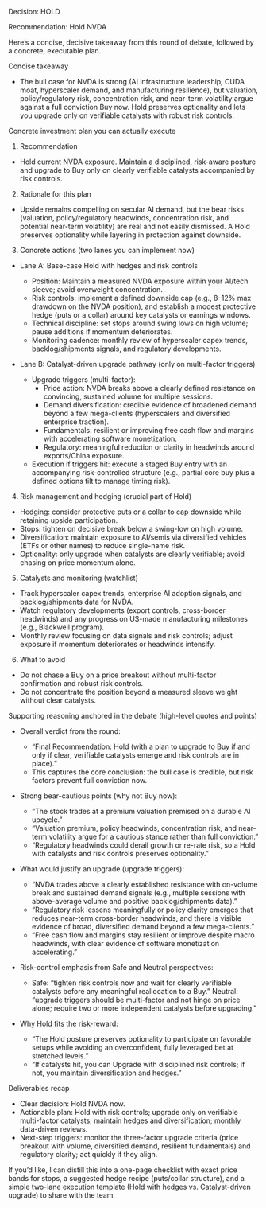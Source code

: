 Decision: HOLD

Recommendation: Hold NVDA

Here’s a concise, decisive takeaway from this round of debate, followed by a concrete, executable plan.

Concise takeaway
- The bull case for NVDA is strong (AI infrastructure leadership, CUDA moat, hyperscaler demand, and manufacturing resilience), but valuation, policy/regulatory risk, concentration risk, and near-term volatility argue against a full conviction Buy now. Hold preserves optionality and lets you upgrade only on verifiable catalysts with robust risk controls.

Concrete investment plan you can actually execute

1) Recommendation
- Hold current NVDA exposure. Maintain a disciplined, risk-aware posture and upgrade to Buy only on clearly verifiable catalysts accompanied by risk controls.

2) Rationale for this plan
- Upside remains compelling on secular AI demand, but the bear risks (valuation, policy/regulatory headwinds, concentration risk, and potential near-term volatility) are real and not easily dismissed. A Hold preserves optionality while layering in protection against downside.

3) Concrete actions (two lanes you can implement now)
- Lane A: Base-case Hold with hedges and risk controls
  - Position: Maintain a measured NVDA exposure within your AI/tech sleeve; avoid overweight concentration.
  - Risk controls: implement a defined downside cap (e.g., 8–12% max drawdown on the NVDA position), and establish a modest protective hedge (puts or a collar) around key catalysts or earnings windows.
  - Technical discipline: set stops around swing lows on high volume; pause additions if momentum deteriorates.
  - Monitoring cadence: monthly review of hyperscaler capex trends, backlog/shipments signals, and regulatory developments.

- Lane B: Catalyst-driven upgrade pathway (only on multi-factor triggers)
  - Upgrade triggers (multi-factor): 
    - Price action: NVDA breaks above a clearly defined resistance on convincing, sustained volume for multiple sessions.
    - Demand diversification: credible evidence of broadened demand beyond a few mega-clients (hyperscalers and diversified enterprise traction).
    - Fundamentals: resilient or improving free cash flow and margins with accelerating software monetization.
    - Regulatory: meaningful reduction or clarity in headwinds around exports/China exposure.
  - Execution if triggers hit: execute a staged Buy entry with an accompanying risk-controlled structure (e.g., partial core buy plus a defined options tilt to manage timing risk).

4) Risk management and hedging (crucial part of Hold)
- Hedging: consider protective puts or a collar to cap downside while retaining upside participation.
- Stops: tighten on decisive break below a swing-low on high volume.
- Diversification: maintain exposure to AI/semis via diversified vehicles (ETFs or other names) to reduce single-name risk.
- Optionality: only upgrade when catalysts are clearly verifiable; avoid chasing on price momentum alone.

5) Catalysts and monitoring (watchlist)
- Track hyperscaler capex trends, enterprise AI adoption signals, and backlog/shipments data for NVDA.
- Watch regulatory developments (export controls, cross-border headwinds) and any progress on US-made manufacturing milestones (e.g., Blackwell program).
- Monthly review focusing on data signals and risk controls; adjust exposure if momentum deteriorates or headwinds intensify.

6) What to avoid
- Do not chase a Buy on a price breakout without multi-factor confirmation and robust risk controls.
- Do not concentrate the position beyond a measured sleeve weight without clear catalysts.

Supporting reasoning anchored in the debate (high-level quotes and points)

- Overall verdict from the round:
  - “Final Recommendation: Hold (with a plan to upgrade to Buy if and only if clear, verifiable catalysts emerge and risk controls are in place).” 
  - This captures the core conclusion: the bull case is credible, but risk factors prevent full conviction now.

- Strong bear-cautious points (why not Buy now):
  - “The stock trades at a premium valuation premised on a durable AI upcycle.”
  - “Valuation premium, policy headwinds, concentration risk, and near-term volatility argue for a cautious stance rather than full conviction.”
  - “Regulatory headwinds could derail growth or re-rate risk, so a Hold with catalysts and risk controls preserves optionality.”

- What would justify an upgrade (upgrade triggers):
  - “NVDA trades above a clearly established resistance with on-volume break and sustained demand signals (e.g., multiple sessions with above-average volume and positive backlog/shipments data).”
  - “Regulatory risk lessens meaningfully or policy clarity emerges that reduces near-term cross-border headwinds, and there is visible evidence of broad, diversified demand beyond a few mega-clients.”
  - “Free cash flow and margins stay resilient or improve despite macro headwinds, with clear evidence of software monetization accelerating.”

- Risk-control emphasis from Safe and Neutral perspectives:
  - Safe: “tighten risk controls now and wait for clearly verifiable catalysts before any meaningful reallocation to a Buy.”
  Neutral: “upgrade triggers should be multi-factor and not hinge on price alone; require two or more independent catalysts before upgrading.”

- Why Hold fits the risk-reward:
  - “The Hold posture preserves optionality to participate on favorable setups while avoiding an overconfident, fully leveraged bet at stretched levels.”
  - “If catalysts hit, you can Upgrade with disciplined risk controls; if not, you maintain diversification and hedges.”

Deliverables recap
- Clear decision: Hold NVDA now.
- Actionable plan: Hold with risk controls; upgrade only on verifiable multi-factor catalysts; maintain hedges and diversification; monthly data-driven reviews.
- Next-step triggers: monitor the three-factor upgrade criteria (price breakout with volume, diversified demand, resilient fundamentals) and regulatory clarity; act quickly if they align.

If you’d like, I can distill this into a one-page checklist with exact price bands for stops, a suggested hedge recipe (puts/collar structure), and a simple two-lane execution template (Hold with hedges vs. Catalyst-driven upgrade) to share with the team.